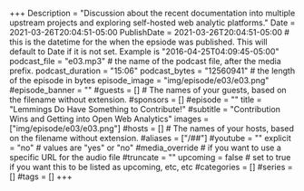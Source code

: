 +++
Description = "Discussion about the recent documentation into multiple upstream projects and exploring self-hosted web analytic platforms."
Date = 2021-03-26T20:04:51-05:00
PublishDate = 2021-03-26T20:04:51-05:00 # this is the datetime for the when the epsiode was published. This will default to Date if it is not set. Example is "2016-04-25T04:09:45-05:00"
podcast_file = "e03.mp3" # the name of the podcast file, after the media prefix.
podcast_duration = "15:06"
podcast_bytes = "12560941" # the length of the episode in bytes
episode_image = "img/episode/e03/e03.png"
#episode_banner = ""
#guests = [] # The names of your guests, based on the filename without extension.
#sponsors = []
#episode = ""
title = "Lemmings Do Have Something to Contribute!"
#subtitle = "Contribution Wins and Getting into Open Web Analytics"
images = ["img/episode/e03/e03.png"]
#hosts = [] # The names of your hosts, based on the filename without extension.
#aliases = ["/##"]
#youtube = ""
explicit = "no" # values are "yes" or "no"
#media_override # if you want to use a specific URL for the audio file
#truncate = ""
upcoming = false # set to true if you want this to be listed as upcoming, etc, etc
#categories = []
#series = []
#tags = []
+++
